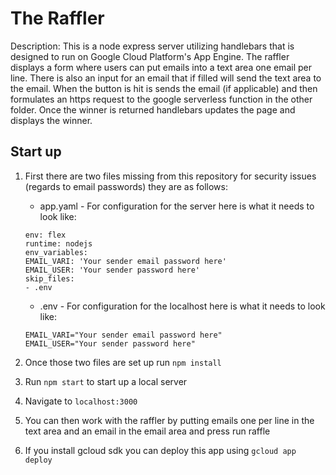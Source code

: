 # The Raffler

Description: This is a node express server utilizing handlebars that is designed to run on Google Cloud Platform's App Engine. The raffler displays a form where users can put emails into a text area one email per line. There is also an input for an email that if filled will send the text area to the email. When the button is hit is sends the email (if applicable) and then formulates an https request to the google serverless function in the other folder. Once the winner is returned handlebars updates the page and displays the winner.

## Start up

1. First there are two files missing from this repository for security issues (regards to email passwords) they are as follows:
    * app.yaml - For configuration for the server here is what it needs to look like:
    ```
    env: flex
    runtime: nodejs
    env_variables:
    EMAIL_VARI: 'Your sender email password here'
    EMAIL_USER: 'Your sender password here'
    skip_files:
    - .env
    ```
    * .env - For configuration for the localhost here is what it needs to look like:
    ```
    EMAIL_VARI="Your sender email password here"
    EMAIL_USER="Your sender password here"
    ```

2. Once those two files are set up run `npm install`
3. Run `npm start` to start up a local server
4. Navigate to `localhost:3000`
5. You can then work with the raffler by putting emails one per line in the text area and an email in the email area and press run raffle
6. If you install gcloud sdk you can deploy this app using `gcloud app deploy`
